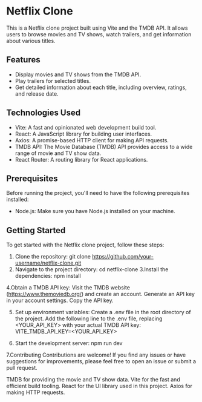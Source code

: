 # Netflix Clone

This is a Netflix clone project built using Vite and the TMDB API. It allows users to browse movies and TV shows, watch trailers, and get information about various titles.

## Features

- Display movies and TV shows from the TMDB API.
- Play trailers for selected titles.
- Get detailed information about each title, including overview, ratings, and release date.

## Technologies Used

- Vite: A fast and opinionated web development build tool.
- React: A JavaScript library for building user interfaces.
- Axios: A promise-based HTTP client for making API requests.
- TMDB API: The Movie Database (TMDB) API provides access to a wide range of movie and TV show data.
- React Router: A routing library for React applications.

## Prerequisites

Before running the project, you'll need to have the following prerequisites installed:

- Node.js: Make sure you have Node.js installed on your machine.

## Getting Started

To get started with the Netflix clone project, follow these steps:

1. Clone the repository:
   git clone https://github.com/your-username/netflix-clone.git
2. Navigate to the project directory:
cd netflix-clone
3.Install the dependencies:
npm install

4.Obtain a TMDB API key:
Visit the TMDB website (https://www.themoviedb.org/) and create an account.
Generate an API key in your account settings.
Copy the API key.

5. Set up environment variables:
Create a .env file in the root directory of the project.
Add the following line to the .env file, replacing <YOUR_API_KEY> with your actual TMDB API key:
VITE_TMDB_API_KEY=<YOUR_API_KEY>

6.  Start the development server:
npm run dev

7.Contributing
Contributions are welcome! If you find any issues or have suggestions for improvements, please feel free to open an issue or submit a pull request.

TMDB for providing the movie and TV show data.
Vite for the fast and efficient build tooling.
React for the UI library used in this project.
Axios for making HTTP requests.
